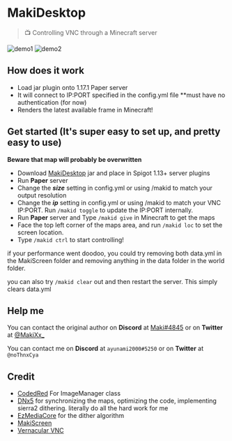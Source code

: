# MakiDesktop
> 📺 Controlling VNC through a Minecraft server

![demo1](https://github.com/ayunami2000/MakiDesktop/raw/master/images/2022-01-02_22.05.29.png)
![demo2](https://github.com/ayunami2000/MakiDesktop/raw/master/images/2022-01-02_22.44.46.png)

## How does it work

- Load jar plugin onto 1.17.1 Paper server
- It will connect to IP:PORT specified in the config.yml file **must have no authentication (for now)
- Renders the latest available frame in Minecraft! 

## Get started (It's super easy to set up, and pretty easy to use)

**Beware that map will probably be overwritten**

- Download [MakiDesktop](https://github.com/ayunami2000/MakiDesktop/actions) jar and place in Spigot 1.13+ server plugins
- Run **Paper** server
- Change the ***size*** setting in config.yml or using /makid to match your output resolution
- Change the ***ip*** setting in config.yml or using /makid to match your VNC IP:PORT. Run `/makid toggle` to update the IP:PORT internally.
- Run **Paper** server and Type `/makid give` in Minecraft to get the maps
- Face the top left corner of the maps area, and run `/makid loc` to set the screen location.
- Type `/makid ctrl` to start controlling!

if your performance went doodoo, you could try removing both data.yml in the MakiScreen folder and removing anything in the data folder in the world folder.

you can also try `/makid clear` out and then restart the server. This simply clears data.yml

## Help me

You can contact the original author on **Discord** at [Maki#4845](https://maki.cat/discord) or on **Twitter** at [@MakiXx_](https://twitter.com/MakiXx_)

You can contact me on **Discord** at `ayunami2000#5250` or on **Twitter** at `@noThnxCya`

## Credit
- [CodedRed](https://www.youtube.com/channel/UC_kPUW3XPrCCRT9a4Pnf1Tg) For ImageManager class
- [DNx5](https://github.com/dnx5) for synchronizing the maps, optimizing the code, implementing sierra2 dithering. literally do all the hard work for me
- [EzMediaCore](https://github.com/MinecraftMediaLibrary/EzMediaCore) for the dither algorithm
- [MakiScreen](https://github.com/makitsune/MakiScreen)
- [Vernacular VNC](https://github.com/shinyhut/vernacular-vnc)